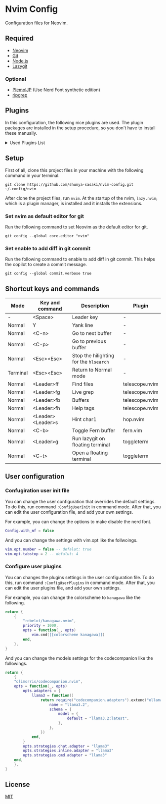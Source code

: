 # Nvim Config

Configuration files for Neovim.

## Required

- [Neovim](https://neovim.io)
- [Git](https://git-scm.com)
- [Node.js](https://nodejs.org/en)
- [Lazygit](https://github.com/jesseduffield/lazygit)

### Optional

- [PlemolJP](https://github.com/yuru7/PlemolJP) (Use Nerd Font synthetic edition)
- [ripgrep](https://github.com/BurntSushi/ripgrep)

## Plugins

In this configuration, the following nice plugins are used.
The plugin packages are installed in the setup procedure,
so you don't have to install these manually.

<details>
<summary>Used Plugins List</summary>

- [tanvirtin/monkai.nvim](https://github.com/tanvirtin/monokai.nvim)
- [folke/tokyonight.nvim](https://github.com/folke/tokyonight.nvim)
- [catppuccin/nvim](https://github.com/catppuccin/nvim)
- [nvim-telescope/telescope.nvim](https://github.com/nvim-telescope/telescope.nvim)
- [nvim-treesitter/nvim-treesitter](https://github.com/nvim-treesitter/nvim-treesitter)
- [akinsho/toggleterm.nvim](https://github.com/akinsho/toggleterm.nvim)
- [lewis6991/gitsigns.nvim](https://github.com/lewis6991/gitsigns.nvim)
- [windwp/nvim-autopairs](https://github.com/windwp/nvim-autopairs)
- [numToStr/Comment.nvim](https://github.com/numToStr/Comment.nvim)
- [kylechui/nvim-surround](https://github.com/kylechui/nvim-surround)
- [phaazon/hop.nvim](https://github.com/phaazon/hop.nvim)
- [lambdalisue/fern.vim](https://github.com/lambdalisue/fern.vim)
- [fern-renderer-nerdfont.vim](https://github.com/)
- [nvim-lualine/lualine.nvim](https://github.com/nvim-lualine/lualine.nvim)
- [iamcco/markdown-preview.nvim](https://github.com/iamcco/markdown-preview.nvim)
- [github/copilot.vim](https://github.com/github/copilot.vim)
- [olimorris/codecompanion.nvim](https://github.com/olimorris/codecompanion.nvim)
- [MeanderingProgrammer/render-markdown.nvim](https://github.com/MeanderingProgrammer/render-markdown.nvim)

</details>

## Setup

First of all, clone this project files in your machine
with the following command in your terminal.

```shell
git clone https://github.com/shunya-sasaki/nvim-config.git ~/.config/nvim
```

After clone the project files, run `nvim`.
At the startup of the nvim, `lazy.nvim`, which is a plugin manager,
is installed and it installs the extensions.

### Set nvim as default editor for git

Run the following command to set Neovim as the default editor for git.

```shell
git config --global core.editor "nvim"
```

### Set enable to add diff in git commit

Run the following command to enable to add diff in git commit.
This helps the copilot to create a commit message.

```shell
git config --global commit.verbose true
```

## Shortcut keys and commands

| Mode     | Key and command       | Description                            | Plugin         |
| -------- | --------------------- | -------------------------------------- | -------------- |
| -        | \<Space\>             | Leader key                             | -              |
| Normal   | Y                     | Yank line                              | -              |
| Normal   | \<C-n\>               | Go to next buffer                      | -              |
| Normal   | \<C-p\>               | Go to previous buffer                  | -              |
| Normal   | \<Esc\>\<Esc\>        | Stop the hilighting for the `hlsearch` | -              |
| Terminal | \<Esc\>\<Esc\>        | Return to Normal mode                  | -              |
| Normal   | \<Leader\>ff          | Find files                             | telescope.nvim |
| Normal   | \<Leader\>fg          | Live grep                              | telescope.nvim |
| Normal   | \<Leader\>fb          | Buffers                                | telescope.nvim |
| Normal   | \<Leader\>fh          | Help tags                              | telescope.nvim |
| Normal   | \<Leader\>\<Leader\>s | Hint char1                             | hop.nvim       |
| Normal   | \<C-b\>               | Toggle Fern buffer                     | fern.vim       |
| Normal   | \<Leader\>g           | Run lazygit on floating terminal       | toggleterm     |
| Normal   | \<C-t\>               | Open a floating terminal               | toggleterm     |

## User configuration

### Confugiration user init file

You can change the user configuration that overrides the default settings.
To do this, run command `:ConfigUserInit` in command mode.
After that, you can edit the user configuration file, and add your own settings.

For example, you can change the options to make disable the nerd font.

```lua
Config.with_nf = false
```

And you can change the settings with vim.opt like the follwoings.

```lua
vim.opt.number = false -- defalut: true
vim.opt.tabstop = 2 -- defalut: 4
```

### Configure user plugins

You can changes the plugins settings in the user configuration file.
To do this, run command `:ConfigUserPlugins` in command mode.
After that, you can edit the user plugins file, and add your own settings.

For example, you can change the colorscheme to `kanagawa` like the following.

```lua
return {
	{
        "rebelot/kanagawa.nvim",
	    priority = 1000,
		opts = function(_, opts)
			vim.cmd([[colorscheme kanagawa]])
		end,
	},
}
```

And you can change the models settings for the codecompanion like the followings.

```lua
return {
	{
    "olimorris/codecompanion.nvim",
    opts = function(_, opts)
        opts.adapters = {
            llama3 = function()
                return require("codecompanion.adapters").extend("ollama", {
                    name = "llama3.2",
                    schema = {
                        model = {
                            default = "llama3.2:latest",
                        },
                    },
                })
            end,
        }
        opts.strategies.chat.adapter = "llama3"
        opts.strategies.inline.adapter = "llama3"
        opts.strategies.cmd.adapter = "llama3"
    end,
    },
}
```

## License

[MIT](./LICENSE)
